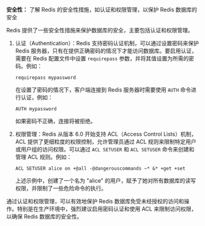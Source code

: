 **安全性：** 了解 Redis 的安全性措施，如认证和权限管理，以保护 Redis 数据库的安全

Redis 提供了一些安全性措施来保护数据库的安全，主要包括认证和权限管理。

1. 认证（Authentication）：Redis 支持密码认证机制，可以通过设置密码来保护 Redis 服务器，只有在提供正确密码的情况下才能访问数据库。要启用认证，需要在 Redis 配置文件中设置 `requirepass` 参数，并将其值设置为所需的密码。例如：

   ```
   requirepass mypassword
   ```

   在设置了密码的情况下，客户端连接到 Redis 服务器时需要使用 `AUTH` 命令进行认证，例如：

   ```
   AUTH mypassword
   ```

   如果密码不正确，连接将被拒绝。

2. 权限管理：Redis 从版本 6.0 开始支持 ACL（Access Control Lists）机制，ACL 提供了更细粒度的权限控制，允许管理员通过 ACL 规则来限制特定用户或用户组的访问权限。可以通过 `ACL SETUSER` 和 `ACL SETUSER` 命令来创建和管理 ACL 规则。例如：

   ```
   ACL SETUSER alice on +@all -@dangerouscommands ~* &* +get +set
   ```

   上述示例中，创建了一个名为 "alice" 的用户，赋予了她对所有数据库的读写权限，并限制了一些危险命令的执行。

通过认证和权限管理，可以有效地保护 Redis 数据库免受未经授权的访问和操作。特别是在生产环境中，强烈建议启用密码认证和使用 ACL 来限制访问权限，以确保 Redis 数据库的安全性。